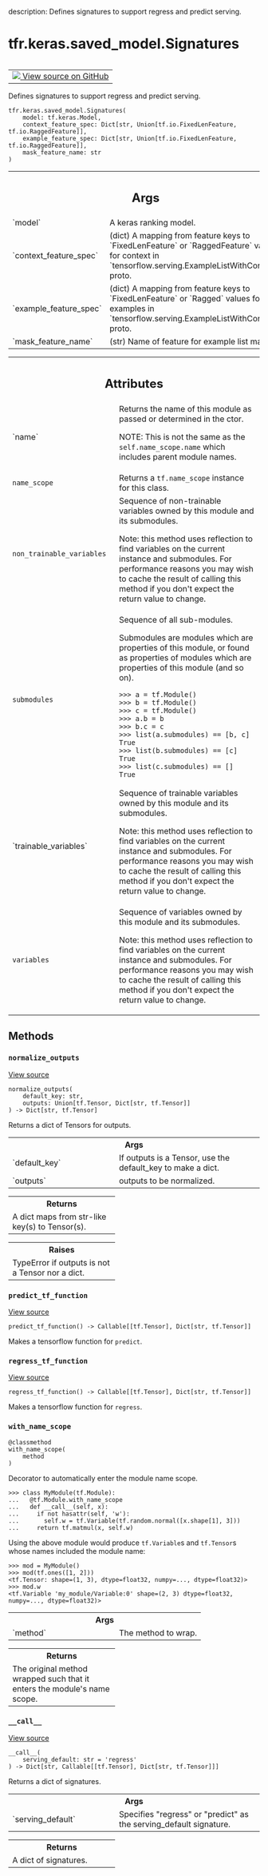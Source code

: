 description: Defines signatures to support regress and predict serving.

<div itemscope itemtype="http://developers.google.com/ReferenceObject">
<meta itemprop="name" content="tfr.keras.saved_model.Signatures" />
<meta itemprop="path" content="Stable" />
<meta itemprop="property" content="__call__"/>
<meta itemprop="property" content="__init__"/>
<meta itemprop="property" content="normalize_outputs"/>
<meta itemprop="property" content="predict_tf_function"/>
<meta itemprop="property" content="regress_tf_function"/>
<meta itemprop="property" content="with_name_scope"/>
</div>

# tfr.keras.saved_model.Signatures

<!-- Insert buttons and diff -->

<table class="tfo-notebook-buttons tfo-api nocontent" align="left">
<td>
  <a target="_blank" href="https://github.com/tensorflow/ranking/tree/master/tensorflow_ranking/python/keras/saved_model.py#L11-L129">
    <img src="https://www.tensorflow.org/images/GitHub-Mark-32px.png" />
    View source on GitHub
  </a>
</td>
</table>

Defines signatures to support regress and predict serving.

<pre class="devsite-click-to-copy prettyprint lang-py tfo-signature-link">
<code>tfr.keras.saved_model.Signatures(
    model: tf.keras.Model,
    context_feature_spec: Dict[str, Union[tf.io.FixedLenFeature, tf.io.RaggedFeature]],
    example_feature_spec: Dict[str, Union[tf.io.FixedLenFeature, tf.io.RaggedFeature]],
    mask_feature_name: str
)
</code></pre>

<!-- Placeholder for "Used in" -->

<!-- Tabular view -->
 <table class="responsive fixed orange">
<colgroup><col width="214px"><col></colgroup>
<tr><th colspan="2"><h2 class="add-link">Args</h2></th></tr>

<tr>
<td>
`model`
</td>
<td>
A keras ranking model.
</td>
</tr><tr>
<td>
`context_feature_spec`
</td>
<td>
(dict) A mapping from feature keys to
`FixedLenFeature` or `RaggedFeature` values for context in
`tensorflow.serving.ExampleListWithContext` proto.
</td>
</tr><tr>
<td>
`example_feature_spec`
</td>
<td>
(dict) A mapping from feature keys to
`FixedLenFeature` or `Ragged` values for examples in
`tensorflow.serving.ExampleListWithContext` proto.
</td>
</tr><tr>
<td>
`mask_feature_name`
</td>
<td>
(str) Name of feature for example list masks.
</td>
</tr>
</table>

<!-- Tabular view -->
 <table class="responsive fixed orange">
<colgroup><col width="214px"><col></colgroup>
<tr><th colspan="2"><h2 class="add-link">Attributes</h2></th></tr>

<tr> <td> `name` </td> <td> Returns the name of this module as passed or
determined in the ctor.

NOTE: This is not the same as the `self.name_scope.name` which includes parent
module names. </td> </tr><tr> <td> `name_scope` </td> <td> Returns a
`tf.name_scope` instance for this class. </td> </tr><tr> <td>
`non_trainable_variables` </td> <td> Sequence of non-trainable variables owned
by this module and its submodules.

Note: this method uses reflection to find variables on the current instance and
submodules. For performance reasons you may wish to cache the result of calling
this method if you don't expect the return value to change. </td> </tr><tr> <td>
`submodules` </td> <td> Sequence of all sub-modules.

Submodules are modules which are properties of this module, or found as
properties of modules which are properties of this module (and so on).

```
>>> a = tf.Module()
>>> b = tf.Module()
>>> c = tf.Module()
>>> a.b = b
>>> b.c = c
>>> list(a.submodules) == [b, c]
True
>>> list(b.submodules) == [c]
True
>>> list(c.submodules) == []
True
```

</td> </tr><tr> <td> `trainable_variables` </td> <td> Sequence of trainable
variables owned by this module and its submodules.

Note: this method uses reflection to find variables on the current instance and
submodules. For performance reasons you may wish to cache the result of calling
this method if you don't expect the return value to change. </td> </tr><tr> <td>
`variables` </td> <td> Sequence of variables owned by this module and its
submodules.

Note: this method uses reflection to find variables on the current instance
and submodules. For performance reasons you may wish to cache the result
of calling this method if you don't expect the return value to change.
</td>
</tr>
</table>

## Methods

<h3 id="normalize_outputs"><code>normalize_outputs</code></h3>

<a target="_blank" href="https://github.com/tensorflow/ranking/tree/master/tensorflow_ranking/python/keras/saved_model.py#L38-L59">View
source</a>

<pre class="devsite-click-to-copy prettyprint lang-py tfo-signature-link">
<code>normalize_outputs(
    default_key: str,
    outputs: Union[tf.Tensor, Dict[str, tf.Tensor]]
) -> Dict[str, tf.Tensor]
</code></pre>

Returns a dict of Tensors for outputs.

<!-- Tabular view -->
 <table class="responsive fixed orange">
<colgroup><col width="214px"><col></colgroup>
<tr><th colspan="2">Args</th></tr>

<tr>
<td>
`default_key`
</td>
<td>
If outputs is a Tensor, use the default_key to make a dict.
</td>
</tr><tr>
<td>
`outputs`
</td>
<td>
outputs to be normalized.
</td>
</tr>
</table>

<!-- Tabular view -->
 <table class="responsive fixed orange">
<colgroup><col width="214px"><col></colgroup>
<tr><th colspan="2">Returns</th></tr>
<tr class="alt">
<td colspan="2">
A dict maps from str-like key(s) to Tensor(s).
</td>
</tr>

</table>

<!-- Tabular view -->
 <table class="responsive fixed orange">
<colgroup><col width="214px"><col></colgroup>
<tr><th colspan="2">Raises</th></tr>
<tr class="alt">
<td colspan="2">
TypeError if outputs is not a Tensor nor a dict.
</td>
</tr>

</table>

<h3 id="predict_tf_function"><code>predict_tf_function</code></h3>

<a target="_blank" href="https://github.com/tensorflow/ranking/tree/master/tensorflow_ranking/python/keras/saved_model.py#L61-L78">View
source</a>

<pre class="devsite-click-to-copy prettyprint lang-py tfo-signature-link">
<code>predict_tf_function() -> Callable[[tf.Tensor], Dict[str, tf.Tensor]]
</code></pre>

Makes a tensorflow function for `predict`.

<h3 id="regress_tf_function"><code>regress_tf_function</code></h3>

<a target="_blank" href="https://github.com/tensorflow/ranking/tree/master/tensorflow_ranking/python/keras/saved_model.py#L80-L99">View
source</a>

<pre class="devsite-click-to-copy prettyprint lang-py tfo-signature-link">
<code>regress_tf_function() -> Callable[[tf.Tensor], Dict[str, tf.Tensor]]
</code></pre>

Makes a tensorflow function for `regress`.

<h3 id="with_name_scope"><code>with_name_scope</code></h3>

<pre class="devsite-click-to-copy prettyprint lang-py tfo-signature-link">
<code>@classmethod</code>
<code>with_name_scope(
    method
)
</code></pre>

Decorator to automatically enter the module name scope.

```
>>> class MyModule(tf.Module):
...   @tf.Module.with_name_scope
...   def __call__(self, x):
...     if not hasattr(self, 'w'):
...       self.w = tf.Variable(tf.random.normal([x.shape[1], 3]))
...     return tf.matmul(x, self.w)
```

Using the above module would produce `tf.Variable`s and `tf.Tensor`s whose names
included the module name:

```
>>> mod = MyModule()
>>> mod(tf.ones([1, 2]))
<tf.Tensor: shape=(1, 3), dtype=float32, numpy=..., dtype=float32)>
>>> mod.w
<tf.Variable 'my_module/Variable:0' shape=(2, 3) dtype=float32,
numpy=..., dtype=float32)>
```

<!-- Tabular view -->
 <table class="responsive fixed orange">
<colgroup><col width="214px"><col></colgroup>
<tr><th colspan="2">Args</th></tr>

<tr>
<td>
`method`
</td>
<td>
The method to wrap.
</td>
</tr>
</table>

<!-- Tabular view -->
 <table class="responsive fixed orange">
<colgroup><col width="214px"><col></colgroup>
<tr><th colspan="2">Returns</th></tr>
<tr class="alt">
<td colspan="2">
The original method wrapped such that it enters the module's name scope.
</td>
</tr>

</table>

<h3 id="__call__"><code>__call__</code></h3>

<a target="_blank" href="https://github.com/tensorflow/ranking/tree/master/tensorflow_ranking/python/keras/saved_model.py#L101-L129">View
source</a>

<pre class="devsite-click-to-copy prettyprint lang-py tfo-signature-link">
<code>__call__(
    serving_default: str = &#x27;regress&#x27;
) -> Dict[str, Callable[[tf.Tensor], Dict[str, tf.Tensor]]]
</code></pre>

Returns a dict of signatures.

<!-- Tabular view -->
 <table class="responsive fixed orange">
<colgroup><col width="214px"><col></colgroup>
<tr><th colspan="2">Args</th></tr>

<tr>
<td>
`serving_default`
</td>
<td>
Specifies "regress" or "predict" as the serving_default
signature.
</td>
</tr>
</table>

<!-- Tabular view -->
 <table class="responsive fixed orange">
<colgroup><col width="214px"><col></colgroup>
<tr><th colspan="2">Returns</th></tr>
<tr class="alt">
<td colspan="2">
A dict of signatures.
</td>
</tr>

</table>
